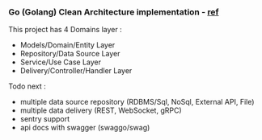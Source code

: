 ### Go (Golang) Clean Architecture implementation - [ref](https://github.com/bxcodec/go-clean-arch/)

This project has 4 Domains layer :

- Models/Domain/Entity Layer
- Repository/Data Source Layer
- Service/Use Case Layer
- Delivery/Controller/Handler Layer

Todo next :
- multiple data source repository (RDBMS/Sql, NoSql, External API, File)
- multiple data delivery (REST, WebSocket, gRPC)
- sentry support
- api docs with swagger (swaggo/swag)